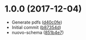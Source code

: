 <a name="1.0.0"></a>
# 1.0.0 (2017-12-04)

* Generate pdfs ([d40c0fe](https://github.com/eca-automs/MC-OL48iCONFTR/commit/d40c0fe))
* Initial commit ([b87354d](https://github.com/eca-automs/MC-OL48iCONFTR/commit/b87354d))
* nuovo-schema ([851b4e7](https://github.com/eca-automs/MC-OL48iCONFTR/commit/851b4e7))




